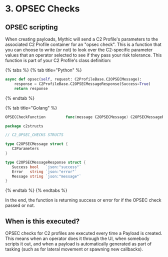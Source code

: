 # 3. OPSEC Checks

## OPSEC scripting

When creating payloads, Mythic will send a C2 Profile's parameters to the associated C2 Profile container for an "opsec check". This is a function that you can choose to write (or not) to look over the C2-specific parameter values that an operator selected to see if they pass your risk tolerance. This function is part of your C2 Profile's class definition:



{% tabs %}
{% tab title="Python" %}
```python
async def opsec(self, request: C2ProfileBase.C2OPSECMessage):
    response = C2ProfileBase.C2OPSECMessageResponse(Success=True)
    return response
```


{% endtab %}

{% tab title="Golang" %}


```go
OPSECCheckFunction         func(message C2OPSECMessage) C2OPSECMessageResponse 
```



```go
package c2structs

// C2_OPSEC_CHECKS STRUCTS

type C2OPSECMessage struct {
   C2Parameters
}

type C2OPSECMessageResponse struct {
   Success bool   `json:"success"`
   Error   string `json:"error"`
   Message string `json:"message"`
}
```
{% endtab %}
{% endtabs %}

&#x20;In the end, the function is returning success or error for if the OPSEC check passed or not.

## When is this executed?

OPSEC checks for C2 profiles are executed every time a Payload is created. This means when an operator does it through the UI, when somebody scripts it out, and when a payload is automatically generated as part of tasking (such as for lateral movement or spawning new callbacks).
